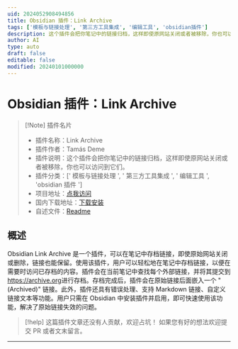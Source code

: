```yaml
---
uid: 2024052908494856
title: Obsidian 插件：Link Archive
tags: ['模板与链接处理', '第三方工具集成', '编辑工具', 'obsidian插件']
description: 这个插件会把你笔记中的链接归档，这样即使原网站关闭或者被移除，你也可以访问到它们。
author: AI
type: auto
draft: false
editable: false
modified: 20240101000000
---
```


# Obsidian 插件：Link Archive

> [!Note] 插件名片
> - 插件名称：Link Archive
> - 插件作者：Tamás Deme
> - 插件说明：这个插件会把你笔记中的链接归档，这样即使原网站关闭或者被移除，你也可以访问到它们。
> - 插件分类：[' 模板与链接处理 ', ' 第三方工具集成 ', ' 编辑工具 ', 'obsidian 插件 ']
> - 项目地址：[点我访问](https://github.com/tomzorz/obsidian-link-archive)
> - 国内下载地址：[下载安装](https://pkmer.cn/products/plugin/pluginMarket/?obsidian-link-archive)
> - 自述文件：[Readme](https://ghproxy.net/https://raw.githubusercontent.com/tomzorz/obsidian-link-archive/master/README.md)

## 概述

Obsidian Link Archive 是一个插件，可以在笔记中存档链接，即使原始网站关闭或删除，链接也能保留。使用该插件，用户可以轻松地在笔记中存档链接，以便在需要时访问已存档的内容。插件会在当前笔记中查找每个外部链接，并将其提交到<https://archive.org>进行存档。存档完成后，插件会在原始链接后面嵌入一个 "(Archived)" 链接。此外，插件还具有错误处理、支持 Markdown 链接、自定义链接文本等功能。用户只需在 Obsidian 中安装插件并启用，即可快速使用该功能，解决了原始链接失效的问题。

> [!help]
> 这篇插件文章还没有人贡献，欢迎占坑！
> 如果您有好的想法欢迎提交 PR 或者文末留言。

---



